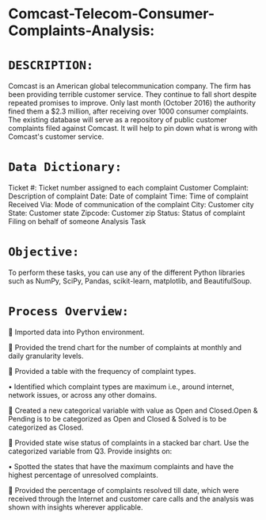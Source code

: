 # Comcast-Telecom-Consumer-Complaints-Analysis:

# `DESCRIPTION:`
Comcast is an American global telecommunication company. The firm has been providing terrible customer service. They continue to fall short despite repeated promises to improve. Only last month (October 2016) the authority fined them a $2.3 million, after receiving over 1000 consumer complaints.
The existing database will serve as a repository of public customer complaints filed against Comcast.
It will help to pin down what is wrong with Comcast's customer service.

# `Data Dictionary:`
Ticket #: Ticket number assigned to each complaint
Customer Complaint: Description of complaint
Date: Date of complaint
Time: Time of complaint
Received Via: Mode of communication of the complaint
City: Customer city
State: Customer state
Zipcode: Customer zip
Status: Status of complaint
Filing on behalf of someone
Analysis Task

# `Objective:`
To perform these tasks, you can use any of the different Python libraries such as NumPy, SciPy, Pandas, scikit-learn, matplotlib, and BeautifulSoup.

# `Process Overview:`

	Imported data into Python environment.

	Provided the trend chart for the number of complaints at monthly and daily granularity levels.

	Provided a table with the frequency of complaint types.

•	Identified which complaint types are maximum i.e., around internet, network issues, or across any other domains.

	Created a new categorical variable with value as Open and Closed.Open & Pending is to be categorized as Open and Closed & Solved is to be categorized as Closed.

	Provided state wise status of complaints in a stacked bar chart. Use the categorized variable from Q3. Provide insights on:

•	Spotted the states that have the maximum complaints and have the highest percentage of unresolved complaints.

	Provided the percentage of complaints resolved till date, which were received through the Internet and customer care calls and the analysis was shown with insights wherever applicable.
